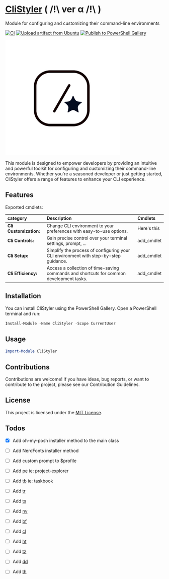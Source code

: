 # [**CliStyler**](https://CliStyler.com) ( /!\ ver α /!\ )

 Module for configuring and customizing their command-line environments

[![CI](https://github.com/alainQtec/CliStyler/actions/workflows/CI.yaml/badge.svg)](https://github.com/alainQtec/CliStyler/actions/workflows/CI.yaml)
[![Upload artifact from Ubuntu](https://github.com/alainQtec/CliStyler/actions/workflows/Upload_Artifact.yaml/badge.svg)](https://github.com/alainQtec/CliStyler/actions/workflows/Upload_Artifact.yaml)
[![Publish to PowerShell Gallery](https://github.com/alainQtec/CliStyler/actions/workflows/Publish.yaml/badge.svg)](https://github.com/alainQtec/CliStyler/actions/workflows/Publish.yaml)

![CliStyler Logo](images/icon.png)  <!-- need help creating new icon, this icon sucks!!! -->

This module is designed to empower developers by providing an intuitive and powerful toolkit for configuring and customizing their command-line environments. Whether you're a seasoned developer or just getting started, CliStyler offers a range of features to enhance your CLI experience.

## Features

Exported cmdlets:

| category    | Description | Cmdlets    |
| :---        |    :----   |          :--- |
| **Cli Customization:**    | Change CLI environment to your preferences with easy-to-use options. | Here's this   |
|**Cli Controls:** | Gain precise control over your terminal settings, prompt, ...   | add_cmdlet      |
|**Cli Setup:** |  Simplify the process of configuring your CLI environment with step-by-step guidance. | add_cmdlet      |
|**Cli Efficiency:** |  Access a collection of time-saving commands and shortcuts for common development tasks. | add_cmdlet      |

## Installation

You can install CliStyler using the PowerShell Gallery. Open a PowerShell terminal and run:

```powershell
Install-Module -Name CliStyler -Scope CurrentUser
```

## Usage

```powershell
Import-Module CliStyler
```

## Contributions

Contributions are welcome! If you have ideas, bug reports, or want to contribute to the project, please see our Contribution Guidelines.

## License

This project is licensed under the [MIT License](https://alainQtec.MIT-license.org).

## Todos

- [x] Add oh-my-posh installer method to the main class

- [ ] Add NerdFonts installer method

- [ ] Add custom prompt to $profile

- [ ] Add [pe](https://github.com/sdras/project-explorer) ie: project-explorer

- [ ] Add [tb](https://github.com/klaudiosinani/taskbook) ie: taskbook

- [ ] Add [tr](https://transfer.sh/)

- [ ] Add [ts](https://terminalsplash.com/)

- [ ] Add [nv](https://github.com/denisidoro/navi)

- [ ] Add [bf](https://github.com/niieani/bash-oo-framework)

- [ ] Add [cl](https://github.com/replit/clui)

- [ ] Add [ht](https://github.com/htop-dev/htop/releases)

- [ ] Add [tz](https://www.terminalizer.com/)

- [ ] Add [dd](https://thedevdash.com/)

- [ ] Add [th](https://tenhands.app/)

